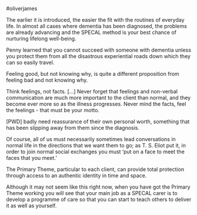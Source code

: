 #oliverjames

The earlier it is introduced, the easier the fit with the routines of everyday life. In almost all cases where dementia has been diagnosed, the problems are already advancing and the SPECAL method is your best chance of nurturing lifelong well-being.

  

Penny learned that you cannot succeed with someone with dementia unless you protect them from all the disastrous experiential roads down which they can so easily travel.

  

Feeling good, but not knowing why, is quite a different proposition from feeling bad and not knowing why. 

  

Think feelings, not facts. \[...\] Never forget that feelings and non-verbal communication are much more important to the client than normal, and they become ever more so as the illness progresses. Never mind the facts, feel the feelings - that must be your motto. 

  

\[PWD\] badly need reassurance of their own personal worth, something that has been slipping away from them since the diagnosis. 

  

Of course, all of us must necessarily sometimes lead conversations in normal life in the directions that we want them to go; as T. S. Eliot put it, in order to join normal social exchanges you must ‘put on a face to meet the faces that you meet.’

  

The Primary Theme, particular to each client, can provide total protection through access to an authentic identity in time and space. 

  

Although it may not seem like this right now, when you have got the Primary Theme working you will see that your main job as a SPECAL carer is to develop a programme of care so that you can start to teach others to deliver it as well as yourself.